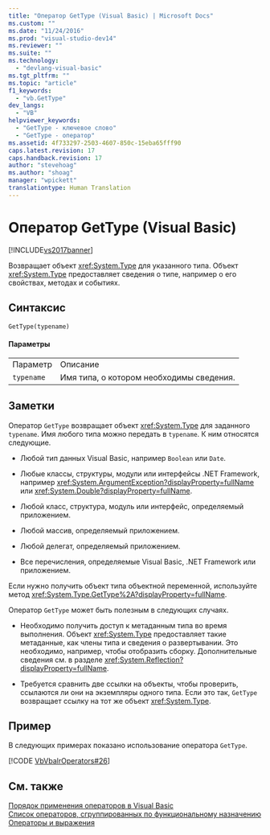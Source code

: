 ```yaml
---
title: "Оператор GetType (Visual Basic) | Microsoft Docs"
ms.custom: ""
ms.date: "11/24/2016"
ms.prod: "visual-studio-dev14"
ms.reviewer: ""
ms.suite: ""
ms.technology: 
  - "devlang-visual-basic"
ms.tgt_pltfrm: ""
ms.topic: "article"
f1_keywords: 
  - "vb.GetType"
dev_langs: 
  - "VB"
helpviewer_keywords: 
  - "GetType - ключевое слово"
  - "GetType - оператор"
ms.assetid: 4f733297-2503-4607-850c-15eba65fff90
caps.latest.revision: 17
caps.handback.revision: 17
author: "stevehoag"
ms.author: "shoag"
manager: "wpickett"
translationtype: Human Translation
---
```

# Оператор GetType (Visual Basic)
[!INCLUDE[vs2017banner](../../../csharp/includes/vs2017banner.md)]

Возвращает объект <xref:System.Type> для указанного типа.  Объект <xref:System.Type> предоставляет сведения о типе, например о его свойствах, методах и событиях.  
  
## Синтаксис  
  
```  
GetType(typename)  
```  
  
#### Параметры  
  
|||  
|-|-|  
|Параметр|Описание|  
|`typename`|Имя типа, о котором необходимы сведения.|  
  
## Заметки  
 Оператор `GetType` возвращает объект <xref:System.Type> для заданного `typename`.  Имя любого типа можно передать в `typename`.  К ним относятся следующие.  
  
-   Любой тип данных Visual Basic, например `Boolean` или `Date`.  
  
-   Любые классы, структуры, модули или интерфейсы .NET Framework, например <xref:System.ArgumentException?displayProperty=fullName> или <xref:System.Double?displayProperty=fullName>.  
  
-   Любой класс, структура, модуль или интерфейс, определяемый приложением.  
  
-   Любой массив, определяемый приложением.  
  
-   Любой делегат, определяемый приложением.  
  
-   Все перечисления, определяемые Visual Basic, .NET Framework или приложением.  
  
 Если нужно получить объект типа объектной переменной, используйте метод <xref:System.Type.GetType%2A?displayProperty=fullName>.  
  
 Оператор `GetType` может быть полезным в следующих случаях.  
  
-   Необходимо получить доступ к метаданным типа во время выполнения.  Объект <xref:System.Type> предоставляет такие метаданные, как члены типа и сведения о развертывании.  Это необходимо, например, чтобы отобразить сборку.  Дополнительные сведения см. в разделе <xref:System.Reflection?displayProperty=fullName>.  
  
-   Требуется сравнить две ссылки на объекты, чтобы проверить, ссылаются ли они на экземпляры одного типа.  Если это так, `GetType` возвращает ссылку на тот же объект <xref:System.Type>.  
  
## Пример  
 В следующих примерах показано использование оператора `GetType`.  
  
 [!CODE [VbVbalrOperators#26](../CodeSnippet/VS_Snippets_VBCSharp/VbVbalrOperators#26)]  
  
## См. также  
 [Порядок применения операторов в Visual Basic](../../../visual-basic/language-reference/operators/operator-precedence.md)   
 [Список операторов, сгруппированных по функциональному назначению](../../../visual-basic/language-reference/operators/operators-listed-by-functionality.md)   
 [Операторы и выражения](../../../visual-basic/programming-guide/language-features/operators-and-expressions/index.md)